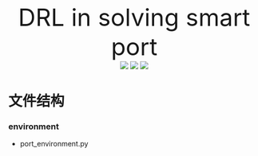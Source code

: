 <div align=center>
    <font size = 18>
DRL in solving smart port
    </font>
</div>

<div align=center>
  <img src="https://img.shields.io/badge/Python-blue" />
  <img src="https://img.shields.io/badge/Pytorch-ff69b4" />
  <img src="https://img.shields.io/badge/DRL-blueviolet" />
</div>

# 文件结构

### environment

- port_environment.py

